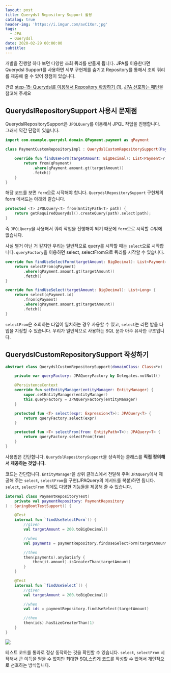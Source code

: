 ```yaml
---
layout: post
title: Querydsl Repository Support 활용
catalog: true
header-img: 'https://i.imgur.com/avC1Xor.jpg'
tags:
  - JPA
  - Querydsl
date: 2020-02-29 00:00:00
subtitle:
---
```



개발을 진행할 하다 보면 다양한 조회 쿼리를 만들게 됩니다. JPA를 이용한다면 Querydsl Support를 사용하면 세부 구현체를 숨기고 Repository를 통해서 조회 쿼리를 제공해 줄 수 있어 장점이 있습니다.

관련 [step-15: Querydsl를 이용해서 Repository 확장하기 (1)](https://github.com/cheese10yun/spring-jpa-best-practices/blob/master/doc/step-15.md), [JPA 선호하는 패턴](https://cheese10yun.github.io/jpa-preference/)을 참고해 주세요


## QuerydslRepositorySupport 사용시 문제점

QuerydslRepositorySupport은 `JPQLQuery`를 이용해서 JPQL 작업을 진행합니다. 그래서 약간 단점이 있습니다.

```kotlin
import com.example.querydsl.domain.QPayment.payment as qPayment

class PaymentCustomRepositoryImpl : QuerydslCustomRepositorySupport(Payment::class.java), PaymentCustomRepository {

    override fun findUseForm(targetAmount: BigDecimal): List<Payment>? {
        return from(qPayment)
            .where(qPayment.amount.gt(targetAmount))
            .fetch()
    }
}
```
해당 코드를 보면 `form`으로 시작해야 합니다. `QuerydslRepositorySupport` 구현체의 form 메서드는 아래와 같습니다.

```kotlin
protected <T> JPQLQuery<T> from(EntityPath<T> path) {
    return getRequiredQuerydsl().createQuery(path).select(path);
}
```
즉 `JPQLQuery`을 사용해서 쿼리 작업을 진행해야 되기 때문에 `form`으로 시작할 수밖에 없습니다.

사실 별거 아닌 거 같지만 우리는 일반적으로 query를 시작할 때는 `select`으로 시작합니다. `queryFactory`을 이용하면 select, selectFrom으로 쿼리를 시작할 수 있습니다.

```kotlin
override fun findUseSelectForm(targetAmount: BigDecimal): List<Payment> {
    return selectFrom(qPayment)
        .where(qPayment.amount.gt(targetAmount))
        .fetch()
}

override fun findUseSelect(targetAmount: BigDecimal): List<Long> {
    return select(qPayment.id)
        .from(qPayment)
        .where(qPayment.amount.gt(targetAmount))
        .fetch()
}
```

`selectFrom`은 조회하는 타입이 일치하는 경우 사용할 수 있고, `select`는 리턴 받을 타입을 지정할 수 있습니다. 우리가 일반적으로 사용하는 SQL 문과 아주 유사한 구조입니다.

## QuerydslCustomRepositorySupport 작성하기

```kotlin
abstract class QuerydslCustomRepositorySupport(domainClass: Class<*>) : QuerydslRepositorySupport(domainClass) {

    private var queryFactory: JPAQueryFactory by Delegates.notNull()

    @PersistenceContext
    override fun setEntityManager(entityManager: EntityManager) {
        super.setEntityManager(entityManager)
        this.queryFactory = JPAQueryFactory(entityManager)
    }

    protected fun <T> select(expr: Expression<T>): JPAQuery<T> {
        return queryFactory.select(expr)
    }

    protected fun <T> selectFrom(from: EntityPath<T>): JPAQuery<T> {
        return queryFactory.selectFrom(from)
    }
}
```
사용법은 간단합니다. `QuerydslRepositorySupport`을 상속하는 클래스를 **직접 정의해서 제공하는 것입니다.**

코드는 간단합니다. `EntityManager`을 상위 클래스에서 전달해 주며 `JPAQuery`에서 제공해 주는 `select`, `selectFrom`을 구현(JPAQuery의 메서드를 복붙)하면 됩니다. `select`, `selectFrom` 외에도 다양한 기능들을 제공해 줄 수 있습니다.


```kotlin
internal class PaymentRepositoryTest(
    private val paymentRepository: PaymentRepository
) : SpringBootTestSupport() {

    @Test
    internal fun `findUseSelectForm`() {
        //given
        val targetAmount = 200.toBigDecimal()

        //when
        val payments = paymentRepository.findUseSelectForm(targetAmount)

        //then
        then(payments).anySatisfy {
            then(it.amount).isGreaterThan(targetAmount)
        }
    }

    @Test
    internal fun `findUseSelect`() {
        //given
        val targetAmount = 200.toBigDecimal()

        //when
        val ids = paymentRepository.findUseSelect(targetAmount)

        //then
        then(ids).hasSizeGreaterThan(1)
    }
}
```

![](https://github.com/cheese10yun/blog-sample/raw/master/query-dsl/docs/images/queydsl-support-result.png)

테스트 코드를 통과로 정상 동작하는 것을 확인할 수 있습니다.
`select`, `selectFrom` 시작해서 큰 이득을 얻을 수 없지만 최대한 SQL스럽게 코드를 작성할 수 있어서 개인적으로 선호하는 방식입니다.